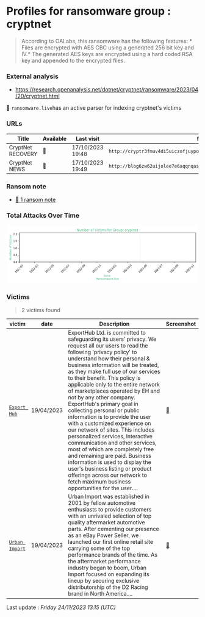 # Profiles for ransomware group : **cryptnet**


>  According to OALabs, this ransomware has the following features: * Files are encrypted with AES CBC using a generated 256 bit key and IV.* The generated AES keys are encrypted using a hard coded RSA key and appended to the encrypted files.

### External analysis
- https://research.openanalysis.net/dotnet/cryptnet/ransomware/2023/04/20/cryptnet.html


🔎 `ransomware.live`has an active  parser for indexing cryptnet's victims

### URLs
| Title | Available | Last visit | fqdn | Screenshot 
|---|---|---|---|---|
| CryptNet RECOVERY | 🔴 | 17/10/2023 19:48 | `http://cryptr3fmuv4di5uiczofjuypopr63x2gltlsvhur2ump4ebru2xd3yd.onion` | <a href="https://images.ransomware.live/screenshots/cryptr3fmuv4di5uiczofjuypopr63x2gltlsvhur2ump4ebru2xd3yd-onion.png" target=_blank>📸</a> | 
| CryptNet NEWS | 🔴 | 17/10/2023 19:49 | `http://blog6zw62uijolee7e6aqqnqaszs3ckr5iphzdzsazgrpvtqtjwqryid.onion` | <a href="https://images.ransomware.live/screenshots/blog6zw62uijolee7e6aqqnqaszs3ckr5iphzdzsazgrpvtqtjwqryid-onion.png" target=_blank>📸</a> | 


### Ransom note
* [📝 1 ransom note](notes/cryptnet)

### Total Attacks Over Time

![Statistics](../graphs/stats-cryptnet.png)


### Victims

> 2 victims found

| victim | date | Description | Screenshot | 
|---|---|---|---|
| [`Export Hub`](https://www.exporthub.com) | 19/04/2023 | ExportHub Ltd. is committed to safeguarding its users' privacy. We request all our users to read the following 'privacy policy' to understand how their personal & business information will be treated, as they make full use of our services to their benefit. This policy is applicable only to the entire network of marketplaces operated by EH and not by any other company. ExportHub's primary goal in collecting personal or public information is to provide the user with a customized experience on our network of sites. This includes personalized services, interactive communication and other services, most of which are completely free and remaining are paid. Business information is used to display the user's business listing or product offerings across our network to fetch maximum business opportunities for the user....  | <a href="https://images.ransomware.live/screenshots/posts/b9f12263753747e28509440b3277b07a.png" target=_blank>📸</a> |
| [`Urban Import`](https://www.urbanimport.com) | 19/04/2023 | Urban Import was established in 2001 by fellow automotive enthusiasts to provide customers with an unrivaled selection of top quality aftermarket automotive parts. After cementing our presence as an eBay Power Seller, we launched our first online retail site carrying some of the top performance brands of the time. As the aftermarket performance industry began to boom, Urban Import focused on expanding its lineup by securing exclusive distributorship of the D2 Racing brand in North America....  | <a href="https://images.ransomware.live/screenshots/posts/45025a1d5bcf2c57c42b81226e81d134.png" target=_blank>📸</a> |



Last update : _Friday 24/11/2023 13.15 (UTC)_
